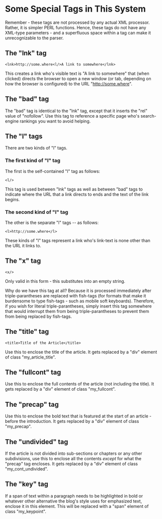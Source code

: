 # Some Special Tags in This System

Remember - these tags are not processed by any actual XML processor.
Rather, it is simpler PERL functions. Hence, these tags do not have
any XML-type parameters - and a superfluous space within a tag can
make it unrecognizable to the parser.

## The "lnk" tag

    <lnk>http://some.where<l/>A link to somewhere</lnk>

This creates a link who's visible text is "A link to somewhere" that (when clicked)
directs the browser to open a new window (or tab, depending on how the browser is
configured) to the URL "http://some.where".

## The "bad" tag

The "bad" tag is identical to the "lnk" tag, except that it inserts the "rel" value
of "nofollow". Use this tag to reference a specific page who's search-engine rankings
you want to avoid helping.

## The "l" tags

There are two kinds of "l" tags.

### The first kind of "l" tag

The first is the self-contained "l" tag as
follows:

    <l/>

This tag is used between "lnk" tags as well as between "bad" tags to
indicate where the URL that a link directs to ends and the text of
the link begins.

### The second kind of "l" tag

The other is the separate "l" tags -- as follows:

    <l>http://some.where</l>

These kinds of "l" tags represent a link who's link-text is none other
than the URL it links to.

## The "x" tag

    <x/>

Only valid in this form - this substitutes into an empty string.

Why do we have this tag at all? Because it is processed immediately after
triple-parantheses are replaced with fish-tags (for formats that make it burdensome
to type fish-tags - such as mobile soft keyboards).
Therefore, if you wish for literal triple-parantheses, simply insert this tag somewhere
that would interrupt them from being triple-parantheses to prevent them from being
replaced by fish-tags.

## The "title" tag

    <title>Title of the Article</title>

Use this to enclose the title of the article.
It gets replaced by a "div" element of class "my\_article\_title".

## The "fullcont" tag

Use this to enclose the full contents of the article (not including the title).
It gets replaced by a "div" element of class "my\_fullcont".

## The "precap" tag

Use this to enclose the bold text that is featured at the start of an
article - before the introduction.
It gets replaced by a "div" element of class "my\_precap".

## The "undivided" tag

If the article is not divided into sub-sections or chapters or any
other subdivisions, use this to enclose all the contents _except_
for what the "precap" tag encloses.
It gets replaced by a "div" element of class "my\_cont\_undivided".

## The "key" tag

If a span of text within a paragraph needs to be highlighted in bold
or whatever other alternative the blog's style uses for emphasized
text, enclose it in this element.
This will be replaced with a "span" element of class
"my\_keypoint".

